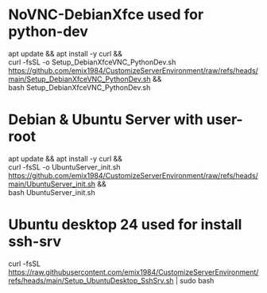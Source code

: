 
# NoVNC-DebianXfce used for python-dev
apt update && apt install -y curl && \
curl -fsSL -o Setup_DebianXfceVNC_PythonDev.sh https://github.com/emix1984/CustomizeServerEnvironment/raw/refs/heads/main/Setup_DebianXfceVNC_PythonDev.sh && \
bash Setup_DebianXfceVNC_PythonDev.sh

# Debian & Ubuntu Server with user-root
apt update && apt install -y curl && \
curl -fsSL -o UbuntuServer_init.sh https://github.com/emix1984/CustomizeServerEnvironment/raw/refs/heads/main/UbuntuServer_init.sh && \
bash UbuntuServer_init.sh

# Ubuntu desktop 24 used for install ssh-srv
curl -fsSL https://raw.githubusercontent.com/emix1984/CustomizeServerEnvironment/refs/heads/main/Setup_UbuntuDesktop_SshSrv.sh | sudo bash
